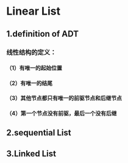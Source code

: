 # Linear List
## 1.definition of ADT
### 线性结构的定义：
#### （1）有唯一的起始位置
#### （2）有唯一的结尾
#### （3）其他节点都只有唯一的前驱节点和后继节点
#### （4）第一个节点没有前驱，最后一个没有后继

####  

## 2.sequential List
### 
#### 
## 3.Linked List